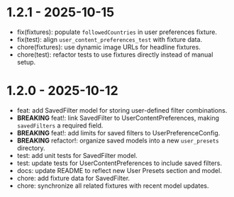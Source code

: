 # 1.2.1 - 2025-10-15

- fix(fixtures): populate `followedCountries` in user preferences fixture.
- fix(test): align `user_content_preferences_test` with fixture data.
- chore(fixtures): use dynamic image URLs for headline fixtures.
- chore(test): refactor tests to use fixtures directly instead of manual setup.

# 1.2.0 - 2025-10-12

- feat: add SavedFilter model for storing user-defined filter combinations.
- **BREAKING** feat!: link SavedFilter to UserContentPreferences, making `savedFilters` a required field.
- **BREAKING** feat!: add limits for saved filters to UserPreferenceConfig.
- **BREAKING** refactor!: organize saved models into a new `user_presets` directory.
- test: add unit tests for SavedFilter model.
- test: update tests for UserContentPreferences to include saved filters.
- docs: update README to reflect new User Presets section and model.
- chore: add fixture data for SavedFilter.
- chore: synchronize all related fixtures with recent model updates.
